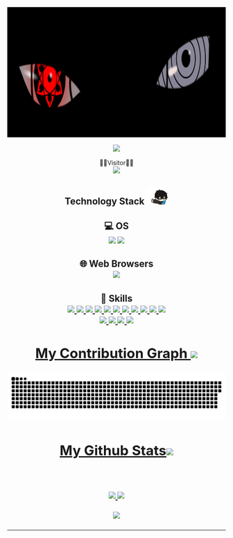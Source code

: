 <img src="https://github.com/mam-06/mam-06/blob/main/images/newbg(1).png" height="300" />
<p align="center">
<img src='https://readme-typing-svg.herokuapp.com?color=%2336BCF7&lines=Information+System+UIN+Sunan+Ampel'>
</p>

<p align="center">
  👩‍💻Visitor👨‍💻<br>
  <img src="https://profile-counter.glitch.me/mam-06/count.svg" />
</p>

<h2 align="center">Technology Stack <img src="https://github.com/mam-06/mam-06/blob/main/images/laptop.gif" width="50"></h2>

<p align="center">
<h2 align="center">
  💻 OS 
<br>
<img src="https://img.shields.io/badge/Windows-0078D6?style=for-the-badge&logo=windows&logoColor=white"/>
<img src="https://img.shields.io/badge/Android-3DDC84?style=for-the-badge&logo=android&logoColor=white"/>
<h2 align="center">
  🌐 Web Browsers 
 <br>
<img src="https://img.shields.io/badge/Google_chrome-4285F4?style=for-the-badge&logo=Google-chrome&logoColor=white"/>
</h2>
<h2 align="center">
  🚀 Skills
<br> 
<a href="https://www.java.com/en/">
<img src="https://img.shields.io/badge/-java-E34A86?style=flat-square&logo=java"/>
<a href="https://www.python.org/">
<img src="https://img.shields.io/badge/-Python-00599C?style=flat-square&logo=python"/>
<a href="https://www.php.net/">
<img src="https://img.shields.io/badge/-PHP-E34F26?style=flat-square&logo=php"/>
<a href="https://codeigniter.com/">
<img src="https://img.shields.io/badge/-CodeIgniter-1572B6?style=flat-square&logo=codeigniter"/>
<a href="https://getbootstrap.com/">
<img src="https://img.shields.io/badge/-Bootstrap-563D7C?style=flat-square&logo=bootstrap"/>
<a href="https://www.mysql.com/">
<img src="https://img.shields.io/badge/-MySQL-black?style=flat-square&logo=mysql"/>
<a href="https://git-scm.com/">
<img src="https://img.shields.io/badge/-Git-black?style=flat-square&logo=git"/>
<a href="https://github.com/">
<img src="https://img.shields.io/badge/-GitHub-black?style=flat-square&logo=github"/>
<a href="https://www.apachefriends.org/">
<img src="https://img.shields.io/badge/-XAMPP?style=flat-square&logo=XAMPP"/>
<a href="https://www.figma.com/">
<img src="https://img.shields.io/badge/-figma?style=flat-square&logo=figma"/>
<a href="https://streamlit.io/">
<img src="https://img.shields.io/badge/-streamlit?style=flat-square&logo=streamlit"/> <br>
<a href="https://netbeans.apache.org/">
<img src="https://img.shields.io/badge/apache%20netbeans-1B6AC6?style=for-the-badge&logo=apache%20netbeans%20IDE&logoColor=white"/>
<a href="https://colab.research.google.com/">
<img src="https://img.shields.io/badge/Colab-F9AB00?style=for-the-badge&logo=googlecolab&color=525252"/>
<a href="https://notepad-plus-plus.org/">
<img src="https://img.shields.io/badge/Notepad++-90E59A.svg?style=for-the-badge&logo=notepad%2B%2B&logoColor=black"/>
<a href="https://code.visualstudio.com/">
<img src="https://img.shields.io/badge/Visual_Studio_Code-0078D4?style=for-the-badge&logo=visual%20studio%20code&logoColor=white"/>
<!-- <img src="https://img.shields.io/badge/Google%20Sheets-34A853?style=for-the-badge&logo=google-sheets&logoColor=white"/>
<img src="https://img.shields.io/badge/Microsoft_Excel-217346?style=for-the-badge&logo=microsoft-excel&logoColor=white"/>
<img src="https://img.shields.io/badge/Microsoft_Office-D83B01?style=for-the-badge&logo=microsoft-office&logoColor=white"/>
<img src="https://img.shields.io/badge/Microsoft_PowerPoint-B7472A?style=for-the-badge&logo=microsoft-powerpoint&logoColor=white"/>
<img src="https://img.shields.io/badge/Microsoft_Word-2B579A?style=for-the-badge&logo=microsoft-word&logoColor=white"/>
</h2> -->
</p>
<!-- <h2 align="center">Reach me out on <img src="https://media.tenor.com/B1tV14bHvNMAAAAi/anime.gif" width="50"></h2>

<p align="center">
<a href="https://www.instagram.com/mam.06_">
<img src="https://img.shields.io/badge/-MAM-purple?style=flat-square&logo=instagram&logoColor=white&link=https://www.instagram.com/mam.06_/">
<a href="mailto: khotib.bul@gmail.com">
 <img src="https://img.shields.io/badge/-khotib.bul-c14438?style=flat-square&logo=Gmail&logoColor=white&link=mailto:khotib.bul@gmail.com"/>
</a>
<a href="https://www.linkedin.com/in/mam06/">
 <img src="https://img.shields.io/badge/-mam06-blue?style=flat-square&logo=Linkedin&logoColor=white&link=https://www.linkedin.com/in/mam06/"/>
</a>
 <a href="https://twitter.com/MAM06_">
 <img src="https://img.shields.io/badge/-mam06_-blue?style=flat-square&logo=twitter&logoColor=white&link=https://twitter.com/MAM06_"/>
</a>
</p> -->


<h2 align="center">
  My Contribution Graph <img src="https://media.tenor.com/Zh-kW5K_X0kAAAAi/neko-anime.gif" width="50">
</h2>
<p align="center">
  <img src="https://github.com/mam-06/mam-06/raw/output/github-contribution-grid-snake.svg" alt="snake"></center>
</p>

<h2 align="center">
  My Github Stats<img src="https://media.tenor.com/RY9NX67klacAAAAi/sad-cute.gif" width="50">
</h2>
 
<br>

<p align = "center">
  <img  src = "https://github-readme-stats.vercel.app/api?username=mam-06&show_icons=true&theme=tokyonight">
  <img src = "https://github-readme-stats.vercel.app/api/top-langs/?username=mam-06&layout=compact">
</p>

<p align = "center">
 <img  src="https://github-readme-streak-stats.herokuapp.com/?user=mam-06&show_icons=true&locale=en&layout=compact&theme=radical&line_height=0" />
</p> 

<hr>
